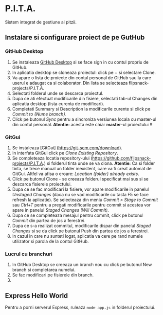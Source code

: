 # P.I.T.A.
Sistem integrat de gestiune al pitzii.

## Instalare si configurare proiect de pe GutHub

### GitHub Desktop
1. Se instaleaza [GitHub Desktop](https://desktop.github.com/) si se face sign in cu contul propriu de GitHub.
2. In aplicatia desktop se cloneaza proiectul: click pe + si selectare Clone.
3. Va apare o lista de proiecte din contul personal de GitHub sau la care userul e adaugat ca si colaborator. Din lista se selecteaza flipsnack-projects/P.I.T.A.
5. Selectati folderul unde se descarca proiectul.
6. Dupa ce ati efectuat modificarile din fisiere, selectati tab-ul Changes din aplicatia desktop (lista curenta de modificari).
7. Completati Summary si Description la modificarile curente si click pe *Commit to {Nume branch}*.
8. Click pe butonul *Sync* pentru a sincroniza versiunea locala cu master-ul din contul personal. **Atentie:** acesta este chiar **master**-ul proiectului !!

### GitGui
1. Se instaleaza [GitGui] (https://git-scm.com/download).
2. In interfata GitGui click pe *Clone Existing Repository*.
3. Se completeaza locatia repository-ului (https://github.com/flipsnack-projects/P.I.T.A.) si folderul tinta unde se va clona.
**Atentie:** Ca si folder tinta, se trece manual un folder inexistent, care va fi creat automat de GitGui. Altfel va afisa o eroare: *Location {folder} already exists.*
4. Click pe butonul Clone - se creeaza folderul specificat mai sus si se descarca fisierele proiectului.
5. Dupa ce se fac modificari la fisiere, vor apare modificarile in panelul *Unstaged Changes* (daca nu se vad modificarile cu tasta F5 se face refresh la aplicatie).
Se selecteaza din meniu *Commit > Stage to Commit* sau *Ctrl+T* pentru a pregati modificarile pentru commit si acestea vor apare in panelul *Staged Changes (Will Commit)*.
6. Dupa ce se completeaza mesajul pentru commit, click pe butonul *Commit* din partea de jos a ferestrei.
7. Dupa ce s-a realizat commitul, modificarile dispar din panelul *Staged Changes* si se da click pe butonul Push din partea de jos a ferestrei.
8. In cazul in care nu sunteti logat, aplicatia va cere pe rand numele utilizator si parola de la contul GitHub.

### Lucrul cu branchuri
1. In GitHub Desktop se creeaza un branch nou cu click pe butonul New branch si completarea numelui.
2. Se fac modificari pe fisierele din branch.
3.


## Express Hello World

Pentru a porni serverul Express, ruleaza `node app.js` in folderul proiectului.
